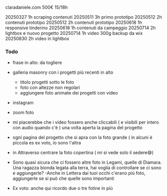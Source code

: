 claradaniele.com
500€ 15/18h

20250327 1h scraping contenuti
20250511 3h primo prototipo
20250512 2h contenuti prototipo
20250512 2h contenuti prototipo
20250618 1h responsive tinderino
20250618 1h contenuti da campeggio
20250714 2h lightbox e nuovo progetto
20250714 1h video 300g backup da wix
20250830 2h video in lightbox

### Todo
- frase in alto: da togliere
- galleria masonry con i progetti più recenti in alto
    - titolo progetti sotto le foto
    - foto con altezze non regolari
    - aggiungere foto animate dei progetti con video
- instagram
- zoom foto





- mi piacerebbe che i video fossero anche cliccabili ( e visibili per intero con audio quando c'è ) una volta aperta la pagina del progetto
- ogni pagina del progetto che si apra con la foto grande ( in alcuni è piccola es ex voto, io sono l'altra
- in Attraverso centrare la foto copertina ( mi si vede solo il sedere😅)


- Sono quasi sicura che ci fossero altre foto in Legami, quelle di Diamara. Una ragazza bionda legata alla terra, hai voglia di controllare se ci sono e aggiungerle?
-Anche in Lettera dai tuoi occhi c'erano più foto, aggiungerle se si può che quelle sono importanti
- Ex voto: anche qui ricordo due o tre fotine in più

